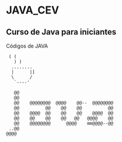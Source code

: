 <!--
Criar um readme para um curso de iniciante de java e com uma chicara feita em ascii art
-->

# JAVA_CEV

## Curso de Java para iniciantes

Códigos de JAVA


```
 ( (
   ) )
  ........
  |      |]
  \      /
   `----' 

   @@                                                                  
   @@                                                                  
   @@    @@@@@@@@  @@@@    @@--  @@@@@@@@                              
   @@          @@    @@    @@          @@                              
   @@    @@@@  @@    @@    @@    @@@@  @@                              
   @@    @@    @@    @@   @@   @@@@    @@                              
   @@    @@@@@@@@      @@@@    mm@@@@--@@                              
 ..@@                                                                  
@@@@                                                                    
                     
```
